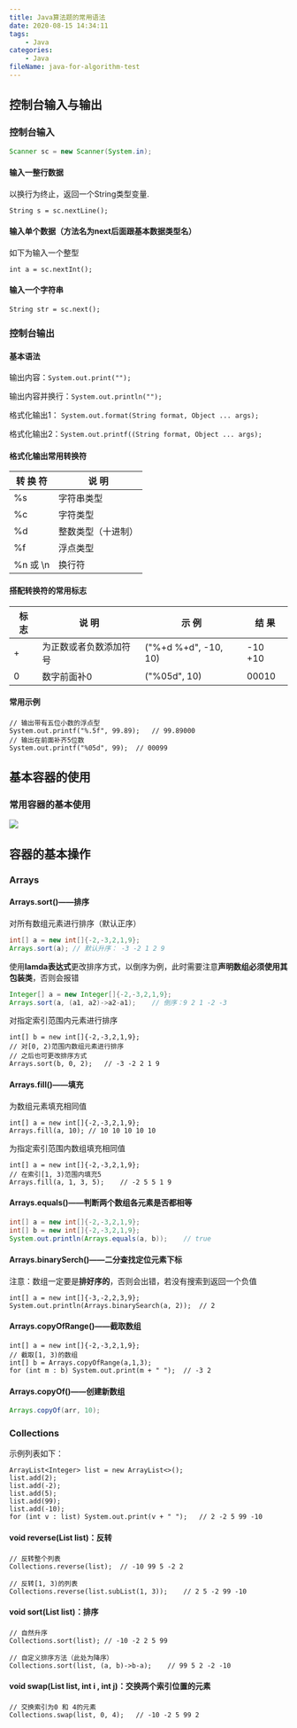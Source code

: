 ```yaml
---
title: Java算法题的常用语法
date: 2020-08-15 14:34:11
tags:
	- Java
categories:
	- Java
fileName: java-for-algorithm-test
---
```


## 控制台输入与输出

### 控制台输入

```java
Scanner sc = new Scanner(System.in);
```

#### 输入一整行数据

以换行为终止，返回一个String类型变量.

```
String s = sc.nextLine();
```

#### 输入单个数据（方法名为next后面跟基本数据类型名）

如下为输入一个整型

```
int a = sc.nextInt();
```

#### 输入一个字符串

```
String str = sc.next();
```



### 控制台输出

#### 基本语法

输出内容：`System.out.print(""); `

输出内容并换行：`System.out.println(""); `

格式化输出1： `System.out.format(String format, Object ... args); `

格式化输出2：`System.out.printf((String format, Object ... args);`

#### 格式化输出常用转换符

| 转 换 符 | 说  明             |
| -------- | ------------------ |
| %s       | 字符串类型         |
| %c       | 字符类型           |
| %d       | 整数类型（十进制） |
| %f       | 浮点类型           |
| %n 或 \n | 换行符             |

#### 搭配转换符的常用标志

| 标  志 | 说  明                 | 示  例               | 结  果  |
| ------ | ---------------------- | -------------------- | ------- |
| +      | 为正数或者负数添加符号 | ("%+d %+d", -10, 10) | -10 +10 |
| 0      | 数字前面补0            | ("%05d", 10)         | 00010   |

#### 常用示例

```
// 输出带有五位小数的浮点型
System.out.printf("%.5f", 99.89);	// 99.89000
// 输出在前面补齐5位数
System.out.printf("%05d", 99);	// 00099
```



## 基本容器的使用

### 常用容器的基本使用

![](http://cdn.ziyedy.top/image/Java%E7%AE%97%E6%B3%95%E9%A2%98%E7%9A%84%E5%B8%B8%E7%94%A8%E8%AF%AD%E6%B3%95/Collection.png)





## 容器的基本操作

### Arrays

#### Arrays.sort()——排序

对所有数组元素进行排序（默认正序）

```java
int[] a = new int[]{-2,-3,2,1,9};
Arrays.sort(a);	// 默认升序： -3 -2 1 2 9

```

使用**lamda表达式**更改排序方式，以倒序为例，此时需要注意**声明数组必须使用其包装类**，否则会报错

```java
Integer[] a = new Integer[]{-2,-3,2,1,9};
Arrays.sort(a, (a1, a2)->a2-a1);	// 倒序：9 2 1 -2 -3
```

对指定索引范围内元素进行排序

```
int[] b = new int[]{-2,-3,2,1,9};
// 对[0, 2)范围内数组元素进行排序
// 之后也可更改排序方式
Arrays.sort(b, 0, 2);	// -3 -2 2 1 9
```

#### Arrays.fill()——填充

为数组元素填充相同值

```
int[] a = new int[]{-2,-3,2,1,9};
Arrays.fill(a, 10);	// 10 10 10 10 10
```

为指定索引范围内数组填充相同值

```
int[] a = new int[]{-2,-3,2,1,9};
// 在索引[1, 3)范围内填充5
Arrays.fill(a, 1, 3, 5);	// -2 5 5 1 9
```

#### Arrays.equals()——判断两个数组各元素是否都相等

```java
int[] a = new int[]{-2,-3,2,1,9};
int[] b = new int[]{-2,-3,2,1,9};
System.out.println(Arrays.equals(a, b));	// true
```

#### Arrays.binarySerch()——二分查找定位元素下标

注意：数组一定要是**排好序的**，否则会出错，若没有搜索到返回一个负值

```
int[] a = new int[]{-3,-2,2,3,9};
System.out.println(Arrays.binarySearch(a, 2));	// 2
```

#### Arrays.copyOfRange()——截取数组

```
int[] a = new int[]{-2,-3,2,1,9};
// 截取[1, 3)的数组
int[] b = Arrays.copyOfRange(a,1,3);
for (int m : b) System.out.print(m + " ");	// -3 2
```

#### Arrays.copyOf()——创建新数组

```java
Arrays.copyOf(arr, 10);
```





### Collections

示例列表如下：

```
ArrayList<Integer> list = new ArrayList<>();
list.add(2);
list.add(-2);
list.add(5);
list.add(99);
list.add(-10);
for (int v : list) System.out.print(v + " ");	// 2 -2 5 99 -10
```

#### void reverse(List list)：反转

```
// 反转整个列表
Collections.reverse(list);	// -10 99 5 -2 2

// 反转[1, 3)的列表
Collections.reverse(list.subList(1, 3));	// 2 5 -2 99 -10
```

#### void sort(List list)：排序

```
// 自然升序
Collections.sort(list);	// -10 -2 2 5 99

// 自定义排序方法（此处为降序）
Collections.sort(list, (a, b)->b-a);	// 99 5 2 -2 -10
```

#### void swap(List list, int i , int j)：交换两个索引位置的元素

```
// 交换索引为0 和 4的元素
Collections.swap(list, 0, 4);	// -10 -2 5 99 2
```





